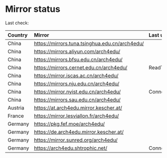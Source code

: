 <script src="./time.js"></script>
# Mirror status
Last check: <script type="text/javascript">localize(1751711109.4241629);</script>

|Country|Mirror|Last update|
|:------|:-----|:----------|
|China|https://mirrors.tuna.tsinghua.edu.cn/arch4edu/|<script type="text/javascript">localize(1751697931);</script>|
|China|https://mirrors.aliyun.com/arch4edu/|<script type="text/javascript">localize(1751697931);</script>|
|China|https://mirrors.bfsu.edu.cn/arch4edu/|<script type="text/javascript">localize(1751654745);</script>|
|China|https://mirrors.cernet.edu.cn/arch4edu/|ReadTimeout|
|China|https://mirror.iscas.ac.cn/arch4edu/|<script type="text/javascript">localize(1751654745);</script>|
|China|https://mirrors.nju.edu.cn/arch4edu/|<script type="text/javascript">localize(1751611985);</script>|
|China|https://mirror.nyist.edu.cn/arch4edu/|ConnectionError|
|China|https://mirrors.sau.edu.cn/arch4edu/|<script type="text/javascript">localize(1751611985);</script>|
|Austria|https://at.arch4edu.mirror.kescher.at/|<script type="text/javascript">localize(1751654745);</script>|
|France|https://mirror.lesviallon.fr/arch4edu/|<script type="text/javascript">localize(1751654745);</script>|
|Germany|https://pkg.fef.moe/arch4edu/|<script type="text/javascript">localize(1751654745);</script>|
|Germany|https://de.arch4edu.mirror.kescher.at/|<script type="text/javascript">localize(1751654745);</script>|
|Germany|https://mirror.sunred.org/arch4edu/|<script type="text/javascript">localize(1751654745);</script>|
|Germany|https://arch4edu.shtrophic.net/|ConnectionError|

<script src="./tablefilter/tablefilter.js"></script>
<script src="./table.js"></script>
